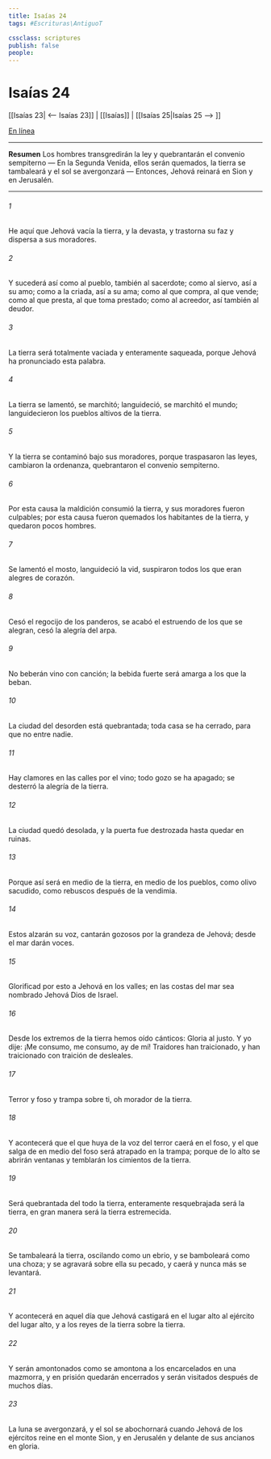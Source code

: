 ```yaml
---
title: Isaías 24
tags: #Escrituras\AntiguoT

cssclass: scriptures
publish: false
people:
---
```


# Isaías 24
[[Isaías 23| <-- Isaías 23]] | [[Isaías]] | [[Isaías 25|Isaías 25 --> ]]

[En línea](https://churchofjesuschrist.org/study/scriptures/ot/isa/24?lang=spa)

---
__Resumen__
Los hombres transgredirán la ley y quebrantarán el convenio sempiterno — En la Segunda Venida, ellos serán quemados, la tierra se tambaleará y el sol se avergonzará — Entonces, Jehová reinará en Sion y en Jerusalén.

---
###### 1 
He aquí que Jehová vacía la tierra, y la devasta, y trastorna su faz y dispersa a sus moradores.

###### 2 
Y sucederá así como al pueblo, también al sacerdote; como al siervo, así a su amo; como a la criada, así a su ama; como al que compra, al que vende; como al que presta, al que toma prestado; como al acreedor, así también al deudor.

###### 3 
La tierra será totalmente vaciada y enteramente saqueada, porque Jehová ha pronunciado esta palabra.

###### 4 
La tierra se lamentó, se marchitó; languideció, se marchitó el mundo; languidecieron los pueblos altivos de la tierra.

###### 5 
Y la tierra se contaminó bajo sus moradores, porque traspasaron las leyes, cambiaron la ordenanza, quebrantaron el convenio sempiterno.

###### 6 
Por esta causa la maldición consumió la tierra, y sus moradores fueron culpables; por esta causa fueron quemados los habitantes de la tierra, y quedaron pocos hombres.

###### 7 
Se lamentó el mosto, languideció la vid, suspiraron todos los que eran alegres de corazón.

###### 8 
Cesó el regocijo de los panderos, se acabó el estruendo de los que se alegran, cesó la alegría del arpa.

###### 9 
No beberán vino con canción; la bebida fuerte será amarga a los que la beban.

###### 10 
La ciudad del desorden está quebrantada; toda casa se ha cerrado, para que no entre nadie.

###### 11 
Hay clamores en las calles por el vino; todo gozo se ha apagado; se desterró la alegría de la tierra.

###### 12 
La ciudad quedó desolada, y la puerta fue destrozada hasta quedar en ruinas.

###### 13 
Porque así será en medio de la tierra, en medio de los pueblos, como olivo sacudido, como rebuscos después de la vendimia.

###### 14 
Estos alzarán su voz, cantarán gozosos por la grandeza de Jehová; desde el mar darán voces.

###### 15 
Glorificad por esto a Jehová en los valles; en las costas del mar sea nombrado Jehová Dios de Israel.

###### 16 
Desde los extremos de la tierra hemos oído cánticos: Gloria al justo. Y yo dije: ¡Me consumo, me consumo, ay de mí! Traidores han traicionado, y han traicionado con traición de desleales.

###### 17 
Terror y foso y trampa sobre ti, oh morador de la tierra.

###### 18 
Y acontecerá que el que huya de la voz del terror caerá en el foso, y el que salga de en medio del foso será atrapado en la trampa; porque de lo alto se abrirán ventanas y temblarán los cimientos de la tierra.

###### 19 
Será quebrantada del todo la tierra, enteramente resquebrajada será la tierra, en gran manera será la tierra estremecida.

###### 20 
Se tambaleará la tierra, oscilando como un ebrio, y se bamboleará como una choza; y se agravará sobre ella su pecado, y caerá y nunca más se levantará.

###### 21 
Y acontecerá en aquel día que Jehová castigará en el lugar alto al ejército del lugar alto, y a los reyes de la tierra sobre la tierra.

###### 22 
Y serán amontonados como se amontona a los encarcelados en una mazmorra, y en prisión quedarán encerrados y serán visitados después de muchos días.

###### 23 
La luna se avergonzará, y el sol se abochornará cuando Jehová de los ejércitos reine en el monte Sion, y en Jerusalén y delante de sus ancianos en gloria.

